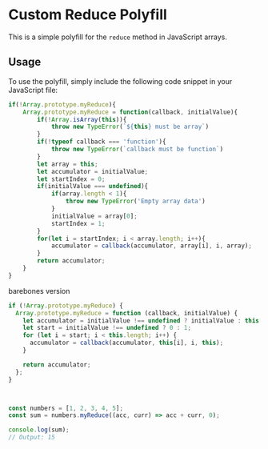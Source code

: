 # Custom Reduce Polyfill

This is a simple polyfill for the `reduce` method in JavaScript arrays.

## Usage

To use the polyfill, simply include the following code snippet in your JavaScript file:

```javascript
if(!Array.prototype.myReduce){
    Array.prototype.myReduce = function(callback, initialValue){
        if(!Array.isArray(this)){
            throw new TypeError(`${this} must be array`)
        }
        if(!typeof callback === 'function'){
            throw new TypeError(`callback must be function`)
        }
        let array = this;
        let accumulator = initialValue;
        let startIndex = 0;
        if(initialValue === undefined){
            if(array.length < 1){
                throw new TypeError('Empty array data')
            }
            initialValue = array[0];
            startIndex = 1;
        }
        for(let i = startIndex; i < array.length; i++){
            accumulator = callback(accumulator, array[i], i, array);
        }
        return accumulator;
    }
}
```

barebones version
```javascript
if (!Array.prototype.myReduce) {
  Array.prototype.myReduce = function (callback, initialValue) {
    let accumulator = initialValue !== undefined ? initialValue : this[0];
    let start = initialValue !== undefined ? 0 : 1;
    for (let i = start; i < this.length; i++) {
      accumulator = callback(accumulator, this[i], i, this);
    }

    return accumulator;
  };
}



const numbers = [1, 2, 3, 4, 5];
const sum = numbers.myReduce((acc, curr) => acc + curr, 0);

console.log(sum); 
// Output: 15

